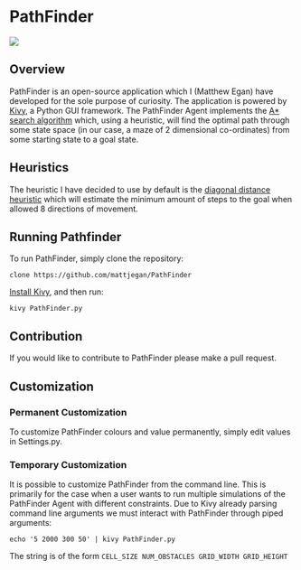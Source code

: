 # PathFinder

![](http://i.imgur.com/DVoBZfC.png)

## Overview

PathFinder is an open-source application which I (Matthew Egan) have developed for the sole purpose of curiosity. The application is powered by [Kivy](https://kivy.org/), a Python GUI framework. The PathFinder Agent implements the [A* search algorithm](https://en.wikipedia.org/wiki/A*_search_algorithm) which, using a heuristic, will find the optimal path through some state space (in our case, a maze of 2 dimensional co-ordinates) from some starting state to a goal state.

## Heuristics
The heuristic I have decided to use by default is the [diagonal distance heuristic](http://theory.stanford.edu/~amitp/GameProgramming/Heuristics.html#heuristics-for-grid-maps) which will estimate the minimum amount of steps to the goal when allowed 8 directions of movement.

## Running Pathfinder
To run PathFinder, simply clone the repository:

	clone https://github.com/mattjegan/PathFinder

[Install Kivy](https://kivy.org/docs/installation/installation.html), and then run:

	kivy PathFinder.py

## Contribution
If you would like to contribute to PathFinder please make a pull request.

## Customization
### Permanent Customization
To customize PathFinder colours and value permanently, simply edit values in Settings.py.

### Temporary Customization
It is possible to customize PathFinder from the command line. This is primarily for the case when a user wants to run multiple simulations of the PathFinder Agent with different constraints. Due to Kivy already parsing command line arguments we must interact with PathFinder through piped arguments:

	echo '5 2000 300 50' | kivy PathFinder.py
    
The string is of the form `CELL_SIZE NUM_OBSTACLES GRID_WIDTH GRID_HEIGHT`